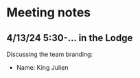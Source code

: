 # Meeting notes

## 4/13/24 5:30-... in the Lodge

Discussing the team branding:
 - Name: King Julien

